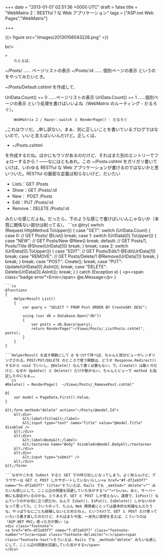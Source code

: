 
+++
date = "2013-01-07 02:51:36 +0000 UTC"
draft = false
title = "WebMatrix 2：RESTful？な Web アプリケーション"
tags = ["ASP.net Web Pages","WebMatrix"]

+++


{{< figure src="/images/20130106043226.png"  >}}

br/>


    >
        たとえば、


~/Posts/ …… ページリストの表示
~/Posts/:id …… 個別ページの表示
というのをやってみたいとき。


~/Posts/Default.cshtml
を作成して、


UrlData.Count() == 0 ……ページリストの表示
UrlData.Count() == 1 ……個別ページの表示
という処理を書けばいいよね（WebMatrix のルーティング - だるろぐ）。

        WebMatrix 2 / Razor：switch と RenderPage() - だるろぐ
    
_これはウソだ。_申し訳ない。まぁ、別に正しいことを書いているブログではないので、いいと言えばいいんだけど。正しくは、

<ul>
<li>~/Posts.cshtml</li>
</ul>を作成するだね。ほかにもウソがあるのだけど、それはまた別のエントリーでフォローするから！――なにはともあれ。この ~/Posts.cshtml をガリガリ書いていけば、いわゆる RESTful な Web アプリケーションが書けるのではないかと思いついた。RESTful の厳密な定義は知らないけど、だいたい

<ul>
<li>Lists：GET /Posts</li>
<li>Show：GET /Posts/:id</li>
<li>New： POST /Posts</li>
<li>Edit：PUT /Posts/:id</li>
<li>Remove：DELETE /Posts/:id</li>
</ul>みたいな感じだよね。だったら、下のような感じで書けばいいんじゃないか（本質に関係ない部分は削ってる）。
```cs
@try{
    switch (Request.HttpMethod.ToUpper())
    {
        case "GET":
            switch (UrlData.Count)
            {
                case 0: // GET Posts/ 
                    @List()
                    break;
                case 1:
                    switch (UrlData[0].ToUpper())
                    {
                        case "NEW": // GET Posts/New
                            @New()
                            break;
                        default:    // GET Posts/1, Posts/Title
                            @Show(UrlData[0])
                            break;
                    }
                    break;
                case 2:
                    switch (UrlData[0].ToUpper())
                    {
                        case "EDIT":    // GET Posts/Edit/1
                            @Edit(UrlData[1])
                            break;
                        case "REMOVE":  // GET Posts/Delete/1
                            @Remove(UrlData[1])
                            break;
                    }
                    break;
            }
            break;
        case "POST":
            Create();
            break;
        case "PUT":
            Update(UrlData[0].AsInt());
            break;
        case "DELETE":
            Delete(UrlData[0].AsInt());
            break;
    }    
}
catch (Exception e)
{
    &lt;p>&lt;span class="badge error">Error&lt;/span> @e.Message&lt;/p>
}

```@List() や @New() の部分は、@functions で定義してる。
```cs
@functions
{
    HelperResult List()
    {
        var query = "SELECT * FROM Post ORDER BY CreatedAt DESC";

        using (var db = Database.Open("db"))
        {
            var posts = db.Query(query);
            return RenderPage("~/Views/Posts/_ListPosts.cshtml", posts);
        }
    }
}

```HelperResult を返す関数にして @ をつけて呼べば、ちゃんと部分ビューがレンダリングされる。POST/PUT/DELETE のところで使う関数は、どうせ Response.Redirect() するから void でいいし、@Delete() なんて書く必要もない。で。Create() は動くのだけど、なぜか Update() と Delete() だけが動かない。ちゃんとビューで method も指定したのになぁ……
```cs
#Delete() → RenderPage()  ~/Views/Posts/_RemovePost.cshtml"

@{
    var model = PageData.First().Value;
}

&lt;form method="delete" action="~/Posts/@model.Id">
    &lt;div>
        &lt;label>Title&lt;/label>
        &lt;input type="text" name="Title" value="@model.Title" disabled />
    &lt;/div>
    &lt;div>
        &lt;label>Body&lt;/label>
        &lt;textarea name="Body" disabled>@model.Body&lt;/textarea>
    &lt;/div>
    &lt;div>
        &lt;input type="submit" />
    &lt;/div>
&lt;/form>

```なぜかこれを Submit すると GET での呼び出しになってしまう。よく知らんけど、ブラウザーは GET と POST しかサポートしていないらしい<a href="#f-df2a93f7" name="fn-df2a93f7" title="そういえば、Rails でも _method=" delete"="" みたいな感じにして、ここら辺の問題を回避していた気がする"="">*1</a>。あと、サーバー側にも設定がいるのかな。とりあえず、GET と POST しか使えない。道理で、IsPost() なんていうのがお役に立つ訳だわ。なんで IsGet()、IsPut()、IsDelete() しかないのかなって思ってた。こういうのって、たぶん Web 開発者にとっては基本的な知識なんだろうな。やっぱりなにごとも経験しないとだめだねぇ。というわけで、GET と POST だけ使っていろいろ書き直したのだけど、それはまた今度。一足先に感想を言えば、こういうのは「ASP.NET MVC」使った方が賢い（ぉ
<div class="footnote">
<a href="#fn-df2a93f7" name="f-df2a93f7" class="footnote-number">*1</a><span class="footnote-delimiter">:</span><span class="footnote-text">そういえば、Rails でも _method="delete" みたいな感じにして、ここら辺の問題を回避していた気がする</span>
</div>

